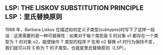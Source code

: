 ## LSP: THE LISKOV SUBSTITUTION PRINCIPLE LSP：里氏替换原则       
1988 年，Barbara Liskov 在描述如何定义子类型(subtypes)时写下了这样一段话：这里需要的是一种可替换性：如果对于每个类型是 S 的对象 o1 都存在一个类型为 T 的对象 o2，能使操作 T 类型的程序 P 在用 o2 替换 o1 时行为保持不变，我们就可以将 S 称为 T 的子类型。也就是里氏替换原则（LSP）。          

